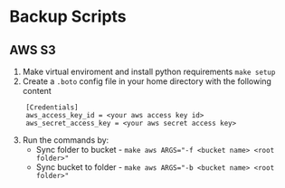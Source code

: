 # Backup Scripts

## AWS S3
1. Make virtual enviroment and install python requirements `make setup`
2. Create a `.boto` config file in your home directory with the following content
````
    [Credentials]
    aws_access_key_id = <your aws access key id>
    aws_secret_access_key = <your aws secret access key>
````
3. Run the commands by:
    * Sync folder to bucket - `make aws ARGS="-f <bucket name> <root folder>"`
    * Sync bucket to folder - `make aws ARGS="-b <bucket name> <root folder>"`
